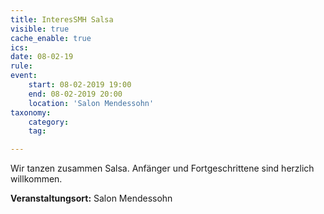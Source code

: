 ```yaml
---
title: InteresSMH Salsa
visible: true
cache_enable: true
ics: 
date: 08-02-19
rule: 
event:
	start: 08-02-2019 19:00
	end: 08-02-2019 20:00
	location: 'Salon Mendessohn'
taxonomy:
	category: 
	tag: 

---
```

Wir tanzen zusammen Salsa. Anfänger und Fortgeschrittene sind herzlich willkommen.


**Veranstaltungsort:** Salon Mendessohn

